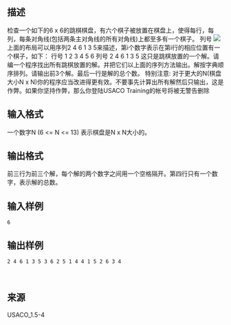 ## 描述

检查一个如下的6 x 6的跳棋棋盘，有六个棋子被放置在棋盘上，使得每行，每列，每条对角线(包括两条主对角线的所有对角线)上都至多有一个棋子。 列号 <img border="0" src="http://60.191.162.158:8080/JudgeOnline/images/p1020.jpg" /> 上面的布局可以用序列2 4 6 1 3 5来描述，第i个数字表示在第i行的相应位置有一个棋子，如下： 行号 1 2 3 4 5 6 列号 2 4 6 1 3 5 这只是跳棋放置的一个解。请编一个程序找出所有跳棋放置的解。并把它们以上面的序列方法输出。解按字典顺序排列。请输出前3个解。最后一行是解的总个数。 特别注意: 对于更大的N(棋盘大小N x N)你的程序应当改进得更有效。不要事先计算出所有解然后只输出，这是作弊。如果你坚持作弊，那么你登陆USACO Training的帐号将被无警告删除

## 输入格式

一个数字N (6 <= N <= 13) 表示棋盘是N x N大小的。

## 输出格式

前三行为前三个解，每个解的两个数字之间用一个空格隔开。第四行只有一个数字，表示解的总数。

## 输入样例

```plaintext
6
```

## 输出样例

```plaintext
2 4 6 1 3 5 3 6 2 5 1 4 4 1 5 2 6 3 4
```



 

## 来源

USACO_1.5-4

